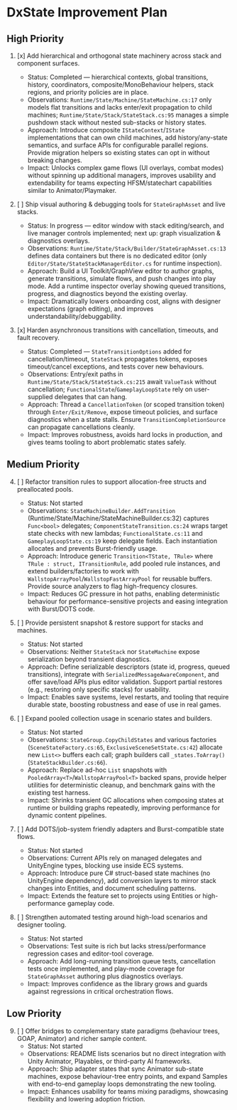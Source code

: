 # DxState Improvement Plan

## High Priority
1. [x] Add hierarchical and orthogonal state machinery across stack and component surfaces.
   - Status: Completed — hierarchical contexts, global transitions, history, coordinators, composite/MonoBehaviour helpers, stack regions, and priority policies are in place.
   - Observations: `Runtime/State/Machine/StateMachine.cs:17` only models flat transitions and lacks enter/exit propagation to child machines; `Runtime/State/Stack/StateStack.cs:95` manages a simple pushdown stack without nested sub-stacks or history states.
   - Approach: Introduce composite `IStateContext`/`IState` implementations that can own child machines, add history/any-state semantics, and surface APIs for configurable parallel regions. Provide migration helpers so existing states can opt in without breaking changes.
   - Impact: Unlocks complex game flows (UI overlays, combat modes) without spinning up additional managers, improves usability and extendability for teams expecting HFSM/statechart capabilities similar to Animator/Playmaker.

2. [ ] Ship visual authoring & debugging tools for `StateGraphAsset` and live stacks.
   - Status: In progress — editor window with stack editing/search, and live manager controls implemented; next up: graph visualization & diagnostics overlays.
   - Observations: `Runtime/State/Stack/Builder/StateGraphAsset.cs:13` defines data containers but there is no dedicated editor (only `Editor/State/StateStackManagerEditor.cs` for runtime inspection).
   - Approach: Build a UI Toolkit/GraphView editor to author graphs, generate transitions, simulate flows, and push changes into play mode. Add a runtime inspector overlay showing queued transitions, progress, and diagnostics beyond the existing overlay.
   - Impact: Dramatically lowers onboarding cost, aligns with designer expectations (graph editing), and improves understandability/debuggability.

3. [x] Harden asynchronous transitions with cancellation, timeouts, and fault recovery.
   - Status: Completed — `StateTransitionOptions` added for cancellation/timeout, `StateStack` propagates tokens, exposes timeout/cancel exceptions, and tests cover new behaviours.
   - Observations: Entry/exit paths in `Runtime/State/Stack/StateStack.cs:215` await `ValueTask` without cancellation; `FunctionalState`/`GameplayLoopState` rely on user-supplied delegates that can hang.
   - Approach: Thread a `CancellationToken` (or scoped transition token) through `Enter/Exit/Remove`, expose timeout policies, and surface diagnostics when a state stalls. Ensure `TransitionCompletionSource` can propagate cancellations cleanly.
   - Impact: Improves robustness, avoids hard locks in production, and gives teams tooling to abort problematic states safely.

## Medium Priority
4. [ ] Refactor transition rules to support allocation-free structs and preallocated pools.
   - Status: Not started
   - Observations: `StateMachineBuilder.AddTransition` (Runtime/State/Machine/StateMachineBuilder.cs:32) captures `Func<bool>` delegates; `ComponentStateTransition.cs:24` wraps target state checks with new lambdas; `FunctionalState.cs:11` and `GameplayLoopState.cs:19` keep delegate fields. Each instantiation allocates and prevents Burst-friendly usage.
   - Approach: Introduce generic `Transition<TState, TRule>` where `TRule : struct, ITransitionRule`, add pooled rule instances, and extend builders/factories to work with `WallstopArrayPool`/`WallstopFastArrayPool` for reusable buffers. Provide source analyzers to flag high-frequency closures.
   - Impact: Reduces GC pressure in hot paths, enabling deterministic behaviour for performance-sensitive projects and easing integration with Burst/DOTS code.

5. [ ] Provide persistent snapshot & restore support for stacks and machines.
   - Status: Not started
   - Observations: Neither `StateStack` nor `StateMachine` expose serialization beyond transient diagnostics.
   - Approach: Define serializable descriptors (state id, progress, queued transitions), integrate with `SerializedMessageAwareComponent`, and offer save/load APIs plus editor validation. Support partial restores (e.g., restoring only specific stacks) for usability.
   - Impact: Enables save systems, level restarts, and tooling that require durable state, boosting robustness and ease of use in real games.

6. [ ] Expand pooled collection usage in scenario states and builders.
   - Status: Not started
   - Observations: `StateGroup.CopyChildStates` and various factories (`SceneStateFactory.cs:65`, `ExclusiveSceneSetState.cs:42`) allocate new `List<>` buffers each call; graph builders call `_states.ToArray()` (`StateStackBuilder.cs:66`).
   - Approach: Replace ad-hoc `List` snapshots with `PooledArray<T>`/`WallstopArrayPool<T>` backed spans, provide helper utilities for deterministic cleanup, and benchmark gains with the existing test harness.
   - Impact: Shrinks transient GC allocations when composing states at runtime or building graphs repeatedly, improving performance for dynamic content pipelines.

7. [ ] Add DOTS/job-system friendly adapters and Burst-compatible state flows.
   - Status: Not started
   - Observations: Current APIs rely on managed delegates and UnityEngine types, blocking use inside ECS systems.
   - Approach: Introduce pure C# struct-based state machines (no UnityEngine dependency), add conversion layers to mirror stack changes into Entities, and document scheduling patterns.
   - Impact: Extends the feature set to projects using Entities or high-performance gameplay code.

8. [ ] Strengthen automated testing around high-load scenarios and designer tooling.
   - Status: Not started
   - Observations: Test suite is rich but lacks stress/performance regression cases and editor-tool coverage.
   - Approach: Add long-running transition queue tests, cancellation tests once implemented, and play-mode coverage for `StateGraphAsset` authoring plus diagnostics overlays.
   - Impact: Improves confidence as the library grows and guards against regressions in critical orchestration flows.

## Low Priority
9. [ ] Offer bridges to complementary state paradigms (behaviour trees, GOAP, Animator) and richer sample content.
   - Status: Not started
   - Observations: README lists scenarios but no direct integration with Unity Animator, Playables, or third-party AI frameworks.
   - Approach: Ship adapter states that sync Animator sub-state machines, expose behaviour-tree entry points, and expand Samples with end-to-end gameplay loops demonstrating the new tooling.
   - Impact: Enhances usability for teams mixing paradigms, showcasing flexibility and lowering adoption friction.

